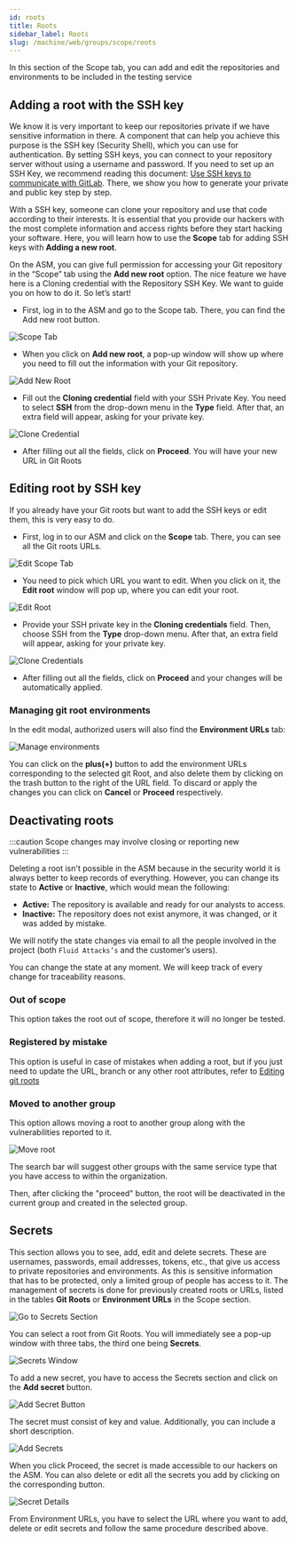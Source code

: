 ```yaml
---
id: roots
title: Roots
sidebar_label: Roots
slug: /machine/web/groups/scope/roots
---
```


In this section of the Scope tab,
you can add and edit
the repositories and environments
to be included in the testing service

## Adding a root with the SSH key

We know it is very important to keep our repositories
private if we have sensitive information in there.
A component that can help you achieve this purpose is
the SSH key (Security Shell), which you can use for authentication.
By setting SSH keys, you can connect to your repository
server without using a username and password.
If you need to set up an SSH Key, we recommend reading
this document: [Use SSH keys to communicate with GitLab](https://docs.gitlab.com/ee/ssh/index.html#add-an-ssh-key-to-your-gitlab-account).
There, we show you how to generate your private
and public key step by step.

With a SSH key,
someone can clone your repository
and use that code according to their interests.
It is essential that you provide our hackers with
the most complete information and access rights
before they start hacking your software.
Here,
you will learn how to use the **Scope** tab for
adding SSH keys with **Adding a new root**.

On the ASM,
you can give full permission for
accessing your Git repository in the “Scope” tab
using the **Add new root** option.
The nice feature we have here is a Cloning
credential with the Repository SSH Key.
We want to guide you on how to do it.
So let’s start!

- First, log in to the ASM and go to the Scope tab.
  There, you can find the Add new root button.

![Scope Tab](https://res.cloudinary.com/fluid-attacks/image/upload/v1643749134/docs/web/groups/scope/root_scope_tab.png)

- When you click on **Add new root**, a pop-up window
  will show up where you need to fill out the
  information with your Git repository.

![Add New Root](https://res.cloudinary.com/fluid-attacks/image/upload/v1643749134/docs/web/groups/scope/root_add_new.png)

- Fill out the **Cloning credential** field with
  your SSH Private Key.
  You need to select **SSH** from the drop-down
  menu in the **Type** field.
  After that, an extra field will appear,
  asking for your private key.

![Clone Credential](https://res.cloudinary.com/fluid-attacks/image/upload/v1643749134/docs/web/groups/scope/root_cloning_credential.png)

- After filling out all the fields, click on **Proceed**.
  You will have your new URL in Git Roots

## Editing root by SSH key

If you already have your Git roots but
want to add the SSH keys or edit them,
this is very easy to do.

- First, log in to our ASM and click
  on the **Scope** tab.
  There, you can see all the Git roots URLs.

![Edit Scope Tab](https://res.cloudinary.com/fluid-attacks/image/upload/v1643814404/docs/web/groups/scope/edit_scope_tab.png)

- You need to pick which URL you want to edit.
  When you click on it, the **Edit root** window
  will pop up, where you can edit your root.

![Edit Root](https://res.cloudinary.com/fluid-attacks/image/upload/v1643814403/docs/web/groups/scope/edit_window_root.png)

- Provide your SSH private key in
  the **Cloning credentials** field.
  Then, choose SSH from the **Type**
  drop-down menu.
  After that, an extra field will
  appear, asking for your private key.

![Clone Credentials](https://res.cloudinary.com/fluid-attacks/image/upload/v1643814403/docs/web/groups/scope/edit_cloning_credentials.png)

- After filling out all the fields,
  click on **Proceed** and your changes
  will be automatically applied.

### Managing git root environments

In the edit modal, authorized users will also find the **Environment URLs**
tab:

![Manage environments](https://res.cloudinary.com/fluid-attacks/image/upload/v1622211895/docs/web/groups/scope/manage_envs_ywyggq.webp)

You can click on the **plus(+)** button
to add the environment URLs
corresponding to the selected git Root,
and also delete them
by clicking on the trash button
to the right of the URL field.
To discard or apply the changes
you can click on **Cancel**
or **Proceed** respectively.

## Deactivating roots

:::caution
Scope changes may involve closing or reporting new vulnerabilities
:::

Deleting a root isn't possible
in the ASM because in the
security world it is
always better to keep
records of everything.
However,
you can change its state
to **Active** or **Inactive**,
which would mean the following:

- **Active:**
  The repository is available and ready for our analysts to access.
- **Inactive:**
  The repository does not exist anymore, it was changed, or it was added by
  mistake.

We will notify the state changes
via email to all the people involved in the
project (both `Fluid Attacks’s`
and the customer’s users).

You can change the state at any moment.
We will keep track of every change for
traceability reasons.

### Out of scope

This option takes
the root out of scope,
therefore it will no
longer be tested.

### Registered by mistake

This option is useful in case
of mistakes when adding a root,
but if you just
need to update the URL,
branch or any other root attributes,
refer to [Editing git roots](#editing-git-roots)

### Moved to another group

This option allows moving a
root to another group along with the
vulnerabilities reported to it.

![Move root](https://res.cloudinary.com/fluid-attacks/image/upload/v1634230160/docs/web/groups/scope/move_root.png)

The search bar will suggest
other groups with the same
service type that you have
access to within the organization.

Then,
after clicking the "proceed" button,
the root will be deactivated in the
current group and created in
the selected group.

## Secrets

This section allows
you to see,
add,
edit and delete secrets.
These are usernames,
passwords,
email addresses,
tokens,
etc.,
that give us access to
private repositories
and environments.
As this is sensitive information
that has to be protected,
only a limited group of
people has access to it.
The management of secrets
is done for previously
created roots or URLs,
listed in the tables **Git Roots**
or **Environment URLs** in the
Scope section.

![Go to Secrets Section](https://res.cloudinary.com/fluid-attacks/image/upload/v1652717752/docs/web/groups/scope/secrets_gitroots_table.png)

You can select a
root from Git Roots.
You will immediately see a
pop-up window with three tabs,
the third one being **Secrets**.

![Secrets Window](https://res.cloudinary.com/fluid-attacks/image/upload/v1652717752/docs/web/groups/scope/secrets_window.png)

To add a new secret,
you have to access the Secrets
section and click on the
**Add secret** button.

![Add Secret Button](https://res.cloudinary.com/fluid-attacks/image/upload/v1652717752/docs/web/groups/scope/secrets_click_add.png)

The secret must consist
of key and value.
Additionally,
you can include a short description.

![Add Secrets](https://res.cloudinary.com/fluid-attacks/image/upload/v1652717752/docs/web/groups/scope/secrets_add_window.png)

When you click Proceed,
the secret is made accessible
to our hackers on the ASM.
You can also delete or edit
all the secrets you add by
clicking on the
corresponding button.

![Secret Details](https://res.cloudinary.com/fluid-attacks/image/upload/v1652717752/docs/web/groups/scope/secrets_accesible_editing.png)

From Environment URLs,
you have to select the URL
where you want to add,
delete or edit secrets and
follow the same procedure
described above.
